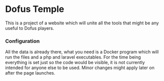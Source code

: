 # Dofus Temple

This is a project of a website which will unite all the tools that might be any useful to Dofus players. 
### Configuration
All the data is already there, what you need is a Docker program which will run the files and a php and laravel executables. For the time being everything is set just so the code would be visible, it is not currently intended for anyone else to be used. Minor changes might apply later on after the page launches.
